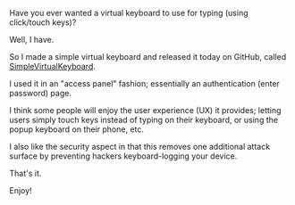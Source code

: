 Have you ever wanted a virtual keyboard to use for typing (using click/touch keys)?

Well, I have.

So I made a simple virtual keyboard and released it today on GitHub, called [SimpleVirtualKeyboard](https://github.com/ryanbriscall/SimpleVirtualKeyboard).

I used it in an "access panel" fashion; essentially an authentication (enter password) page.

I think some people will enjoy the user experience (UX) it provides; letting users simply touch keys instead of typing on their keyboard, or using the popup keyboard on their phone, etc.

I also like the security aspect in that this removes one additional attack surface by preventing hackers keyboard-logging your device.

That's it.

Enjoy!

